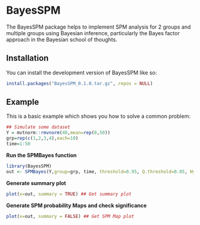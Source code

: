 # BayesSPM


<!-- badges: start -->
<!-- badges: end -->

The BayesSPM package helps to implement SPM analysis for 2 groups and multiple groups using Bayesian inference, particularly the Bayes factor approach in the Bayesian school of thoughts.

## Installation

You can install the development version of BayesSPM like so:

``` r
install.packages("BayesSPM_0.1.0.tar.gz", repos = NULL)
```

## Example

This is a basic example which shows you how to solve a common problem:

``` r
## Simulate some dataset
Y = mvtnorm::rmvnorm(40,mean=rep(0,50))
grp=rep(c(1,2,3,4),each=10)
time=1:50

```

**Run the SPMBayes function**
```r
library(BayesSPM)
out <- SPMBayes(Y,group=grp, time, threshold=0.95, Q.threshold=0.05, Hypothesis="alt")
```

**Generate summary plot**
```r
plot(x=out, summary = TRUE) ## Get summary plot
```
**Generate SPM probability Maps and check significance**
```r
plot(x=out, summary = FALSE) ## Get SPM Map plot
```


